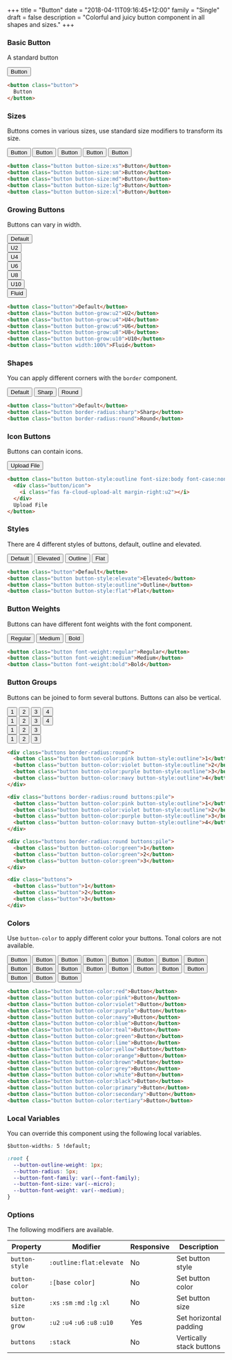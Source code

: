 +++
title = "Button"
date = "2018-04-11T09:16:45+12:00"
family = "Single"
draft = false
description = "Colorful and juicy button component in all shapes and sizes."
+++
### Basic Button

A standard button

<button class="button button-color:blue">Button</button>

```html
<button class="button">
  Button
</button>
```

### Sizes

Buttons comes in various sizes, use standard size modifiers to transform its size.

<div class="margin-bottom:u6">
  <button class="button button-color:red button-size:xs">Button</button>
  <button class="button button-color:pink button-size:sm">Button</button>
  <button class="button button-color:violet button-size:md">Button</button>
  <button class="button button-color:purple button-size:lg">Button</button>
  <button class="button button-color:navy button-size:xl">Button</button>
</div>

```html
<button class="button button-size:xs">Button</button>
<button class="button button-size:sm">Button</button>
<button class="button button-size:md">Button</button>
<button class="button button-size:lg">Button</button>
<button class="button button-size:xl">Button</button>
```

### Growing Buttons

Buttons can vary in width.

<div class="distribute-y:u4 margin-bottom:u6">
  <button class="button">Default</button><br>
  <button class="button button-grow:u2 button-color:white button-style:elevate">U2</button><br>
  <button class="button button-grow:u4 button-color:white button-style:elevate">U4</button><br>
  <button class="button button-grow:u6 button-color:white button-style:elevate">U6</button><br>
  <button class="button button-grow:u8 button-color:white button-style:elevate">U8</button><br>
  <button class="button button-grow:u10 button-color:white button-style:elevate">U10</button><br>
  <button class="button width:100% button-color:white button-style:elevate">Fluid</button>
</div>

```html
<button class="button">Default</button>
<button class="button button-grow:u2">U2</button>
<button class="button button-grow:u4">U4</button>
<button class="button button-grow:u6">U6</button>
<button class="button button-grow:u8">U8</button>
<button class="button button-grow:u10">U10</button>
<button class="button width:100%">Fluid</button>
```

### Shapes

You can apply different corners with the `border` component.

<div class="margin-bottom:u6">
  <button class="button">Default</button>
  <button class="button border-radius:sharp">Sharp</button>
  <button class="button border-radius:round">Round</button>
</div>

```html
<button class="button">Default</button>
<button class="button border-radius:sharp">Sharp</button>
<button class="button border-radius:round">Round</button>
```

### Icon Buttons

Buttons can contain icons.

<div class="margin-bottom:u6">
  <button class="button button-style:outline font-size:body font-case:none">
    <i class="fas fa-cloud-upload-alt margin-right:u4"></i>
    Upload File
  </button>
</div>

```html
<button class="button button-style:outline font-size:body font-case:none">
  <div class="button/icon">
    <i class="fas fa-cloud-upload-alt margin-right:u2"></i>
  </div>
  Upload File
</button>
```

### Styles

There are 4 different styles of buttons, default, outline and elevated.

<div class="margin-bottom:u6">
  <button class="button margin-bottom:u6">Default</button>
  <button class="button button-style:elevate margin-bottom:u6">Elevated</button>
  <button class="button button-style:outline margin-bottom:u6">Outline</button>
  <button class="button button-style:flat">Flat</button>
</div>

```html
<button class="button">Default</button>
<button class="button button-style:elevate">Elevated</button>
<button class="button button-style:outline">Outline</button>
<button class="button button-style:flat">Flat</button>
```

### Button Weights

Buttons can have different font weights with the font component.

<div class="margin-bottom:u6">
  <button class="button font-weight:regular">Regular</button>
  <button class="button font-weight:medium">Medium</button>
  <button class="button font-weight:bold">Bold</button>
</div>

```html
<button class="button font-weight:regular">Regular</button>
<button class="button font-weight:medium">Medium</button>
<button class="button font-weight:bold">Bold</button>
```


### Button Groups

Buttons can be joined to form several buttons. Buttons can also be vertical.

<div class="margin-bottom:u6">
  <div class="buttons border-radius:round">
    <button class="button button-style:outline">1</button>
    <button class="button button-style:outline">2</button>
    <button class="button button-style:outline">3</button>
    <button class="button button-style:outline">4</button>
  </div>
</div>

<div class="margin-bottom:u6">
  <div class="buttons border-radius:round buttons:pile">
    <button class="button button-color:pink button-style:outline">1</button>
    <button class="button button-color:violet button-style:outline">2</button>
    <button class="button button-color:purple button-style:outline">3</button>
    <button class="button button-color:navy button-style:outline">4</button>
  </div>
</div>

<div class="margin-bottom:u6">
  <div class="buttons border-radius:round buttons:pile">
    <button class="button button-color:green">1</button>
    <button class="button button-color:green">2</button>
    <button class="button button-color:green">3</button>
  </div>
</div>

<div class="margin-bottom:u6">
  <div class="buttons buttons-direction@md:down">
    <button class="button">1</button>
    <button class="button">2</button>
    <button class="button">3</button>
  </div>
</div>

```html
<div class="buttons border-radius:round">
  <button class="button button-color:pink button-style:outline">1</button>
  <button class="button button-color:violet button-style:outline">2</button>
  <button class="button button-color:purple button-style:outline">3</button>
  <button class="button button-color:navy button-style:outline">4</button>
</div>

<div class="buttons border-radius:round buttons:pile">
  <button class="button button-color:pink button-style:outline">1</button>
  <button class="button button-color:violet button-style:outline">2</button>
  <button class="button button-color:purple button-style:outline">3</button>
  <button class="button button-color:navy button-style:outline">4</button>
</div>

<div class="buttons border-radius:round buttons:pile">
  <button class="button button-color:green">1</button>
  <button class="button button-color:green">2</button>
  <button class="button button-color:green">3</button>
</div>

<div class="buttons">
  <button class="button">1</button>
  <button class="button">2</button>
  <button class="button">3</button>
</div>
```

### Colors

Use `button-color` to apply different color your buttons. Tonal colors are not available.

<button class="button button-color:red margin-bottom:u6">Button</button>
<button class="button button-color:pink margin-bottom:u6">Button</button>
<button class="button button-color:violet margin-bottom:u6">Button</button>
<button class="button button-color:purple margin-bottom:u6">Button</button>
<button class="button button-color:navy margin-bottom:u6">Button</button>
<button class="button button-color:blue margin-bottom:u6">Button</button>
<button class="button button-color:teal margin-bottom:u6">Button</button>
<button class="button button-color:green margin-bottom:u6">Button</button>
<button class="button button-color:lime margin-bottom:u6">Button</button>
<button class="button button-color:yellow margin-bottom:u6">Button</button>
<button class="button button-color:orange margin-bottom:u6">Button</button>
<button class="button button-color:brown margin-bottom:u6">Button</button>
<button class="button button-color:grey margin-bottom:u6">Button</button>
<button class="button button-color:white margin-bottom:u6">Button</button>
<button class="button button-color:black margin-bottom:u6">Button</button>
<button class="button button-color:blue margin-bottom:u6">Button</button>
<button class="button button-color:primary margin-bottom:u6">Button</button>
<button class="button button-color:secondary margin-bottom:u6">Button</button>
<button class="button button-color:tertiary margin-bottom:u6">Button</button>

```html
<button class="button button-color:red">Button</button>
<button class="button button-color:pink">Button</button>
<button class="button button-color:violet">Button</button>
<button class="button button-color:purple">Button</button>
<button class="button button-color:navy">Button</button>
<button class="button button-color:blue">Button</button>
<button class="button button-color:teal">Button</button>
<button class="button button-color:green">Button</button>
<button class="button button-color:lime">Button</button>
<button class="button button-color:yellow">Button</button>
<button class="button button-color:orange">Button</button>
<button class="button button-color:brown">Button</button>
<button class="button button-color:grey">Button</button>
<button class="button button-color:white">Button</button>
<button class="button button-color:black">Button</button>
<button class="button button-color:primary">Button</button>
<button class="button button-color:secondary">Button</button>
<button class="button button-color:tertiary">Button</button>
```
### Local Variables

You can override this component using the following local variables.

```css
$button-widths: 5 !default;

:root {
  --button-outline-weight: 1px;
  --button-radius: 5px;
  --button-font-family: var(--font-family);
  --button-font-size: var(--micro);
  --button-font-weight: var(--medium);
}
```

### Options

The following modifiers are available.

<table class="table width:100% table:pile table@sm:unpile">
  <thead>
    <tr>
      <th>
        Property
      </th>
      <th>
        Modifier
      </th>
      <th>
        Responsive
      </th>
      <th>
        Description
      </th>
    </tr>
  </thead>
  <tr>
    <td data-label="Properties">
      <code>button-style</code>
    </td>
    <td data-label="Attributes">
      <code>:outline</code><code>:flat</code><code>:elevate</code>
    </td>
    <td data-label="Responsive">
      No
    </td>
    <td>
      Set button style
    </td>
  </tr>
  <tr>
    <td data-label="Properties">
      <code>button-color</code>
    </td>
    <td data-label="Attributes">
      <code>:[base color]</code>
    </td>
    <td data-label="Responsive">
      No
    </td>
    <td>
      Set button color
    </td>
  </tr>
  <tr>
    <td data-label="Properties">
      <code>button-size</code>
    </td>
    <td data-label="Attributes">
      <code>:xs</code> <code>:sm</code> <code>:md</code> <code>:lg</code> <code>:xl</code>
    </td>
    <td data-label="Responsive">
      No
    </td>
    <td>
      Set button size
    </td>
  </tr>
  <tr>
    <td data-label="Properties">
      <code>button-grow</code>
    </td>
    <td data-label="Attributes">
      <code>:u2</code> <code>:u4</code> <code>:u6</code> <code>:u8</code> <code>:u10</code>
    </td>
    <td data-label="Responsive">
      Yes
    </td>
    <td>
      Set horizontal padding
    </td>
  </tr>
  <tr>
    <td data-label="Properties">
      <code>buttons</code>
    </td>
    <td data-label="Attributes">
      <code>:stack</code>
    </td>
    <td data-label="Responsive">
      No
    </td>
    <td>
      Vertically stack buttons
    </td>
  </tr>
</table>
